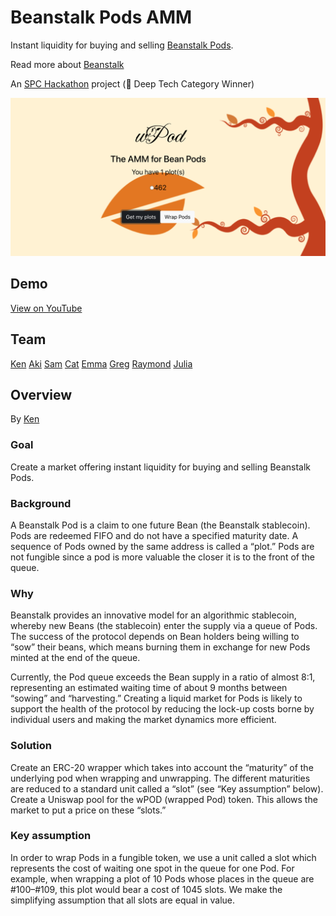 # Beanstalk Pods AMM
Instant liquidity for buying and selling [Beanstalk Pods](https://bean.money/).

Read more about [Beanstalk](https://bean.money/docs/beanstalk.pdf)

An [SPC Hackathon](https://lu.ma/december-blockchain-hackathon) project (🥇 Deep Tech Category Winner)

![alt text](https://github.com/jw122/bean-pods/blob/main/public/screenshot-ui.png)

## Demo
[View on YouTube](https://youtu.be/HkYmaVIzVUs)


## Team
[Ken](https://twitter.com/kenadia)
[Aki](https://twitter.com/heyitaki)
[Sam](https://twitter.com/samclearman)
[Cat](https://twitter.com/0xcatwu)
[Emma](https://twitter.com/emmaytang)
[Greg](https://twitter.com/gkossakowski)
[Raymond](https://twitter.com/raymondzhong)
[Julia](https://twitter.com/thejuliawu)

## Overview
By [Ken](https://github.com/Kenadia)
### Goal

Create a market offering instant liquidity for buying and selling Beanstalk Pods.

### Background
A Beanstalk Pod is a claim to one future Bean (the Beanstalk stablecoin). Pods are redeemed FIFO and do not have a specified maturity date. A sequence of Pods owned by the same address is called a “plot.” Pods are not fungible since a pod is more valuable the closer it is to the front of the queue.

### Why
Beanstalk provides an innovative model for an algorithmic stablecoin, whereby new Beans (the stablecoin) enter the supply via a queue of Pods. The success of the protocol depends on Bean holders being willing to “sow” their beans, which means burning them in exchange for new Pods minted at the end of the queue.

Currently, the Pod queue exceeds the Bean supply in a ratio of almost 8:1, representing an estimated waiting time of about 9 months between “sowing” and “harvesting.” Creating a liquid market for Pods is likely to support the health of the protocol by reducing the lock-up costs borne by individual users and making the market dynamics more efficient.

### Solution
Create an ERC-20 wrapper which takes into account the “maturity” of the underlying pod when wrapping and unwrapping. The different maturities are reduced to a standard unit called a “slot” (see “Key assumption” below). Create a Uniswap pool for the wPOD (wrapped Pod) token. This allows the market to put a price on these “slots.”

### Key assumption
In order to wrap Pods in a fungible token, we use a unit called a slot which represents the cost of waiting one spot in the queue for one Pod. For example, when wrapping a plot of 10 Pods whose places in the queue are #100–#109, this plot would bear a cost of 1045 slots. We make the simplifying assumption that all slots are equal in value.

